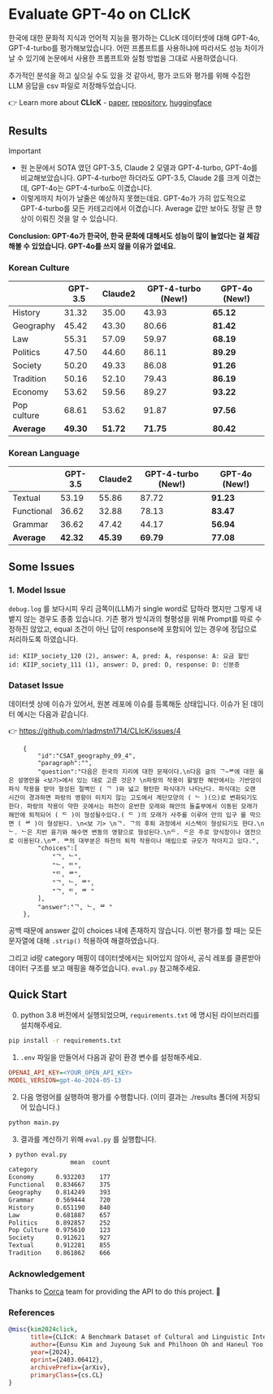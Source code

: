 # Evaluate GPT-4o on CLIcK

한국에 대한 문화적 지식과 언어적 지능을 평가하는 CLIcK 데이터셋에 대해 GPT-4o, GPT-4-turbo를 평가해보았습니다. 어떤 프롬프트를 사용하냐에 따라서도 성능 차이가 날 수 있기에 논문에서 사용한 프롬프트와 실험 방법을 그대로 사용하였습니다.

추가적인 분석을 하고 싶으실 수도 있을 것 같아서, 평가 코드와 평가를 위해 수집한 LLM 응답을 csv 파일로 저장해두었습니다.

👉 Learn more about **CLIcK** - [paper](https://arxiv.org/abs/2403.06412), [repository](https://github.com/rladmstn1714/CLIcK/blob/main/README.md), [huggingface](https://huggingface.co/datasets/EunsuKim/CLIcK)

## Results

> [!IMPORTANT]
> * 원 논문에서 SOTA 였던 GPT-3.5, Claude 2 모델과 GPT-4-turbo, GPT-4o를 비교해보았습니다. GPT-4-turbo만 하더라도 GPT-3.5, Claude 2를 크게 이겼는데, GPT-4o는 GPT-4-turbo도 이겼습니다.
> * 이렇게까지 차이가 날줄은 예상하지 못했는데요. GPT-4o가 가히 압도적으로 GPT-4-turbo를 모든 카테고리에서 이겼습니다. Average 값만 보아도 정말 큰 향상이 이뤄진 것을 알 수 있습니다.

**Conclusion: GPT-4o가 한국어, 한국 문화에 대해서도 성능이 많이 늘었다는 걸 체감해볼 수 있었습니다. GPT-4o를 쓰지 않을 이유가 없네요.**

### Korean Culture

|                | GPT-3.5 | Claude2 | GPT-4-turbo (New!) | **GPT-4o (New!)** |
|----------------|---------|---------|-------------|---------|
| History        | 31.32   | 35.00   | 43.93       | **65.12**   |
| Geography      | 45.42   | 43.30   | 80.66       | **81.42**  |
| Law            | 55.31   | 57.09   | 59.97       | **68.19**   |
| Politics       | 47.50   | 44.60   | 86.11       | **89.29**   |
| Society        | 50.20   | 49.33   | 86.08       | **91.26**   |
| Tradition      | 50.16   | 52.10   | 79.43       | **86.19**   |
| Economy        | 53.62   | 59.56   | 89.27       | **93.22**   |
| Pop culture    | 68.61   | 53.62   | 91.87       | **97.56**   |
| **Average**    | **49.30**   | **51.72**   | **71.75**  | **80.42**   |

### Korean Language

|                | GPT-3.5 | Claude2 | GPT-4-turbo (New!) | **GPT-4o (New!)** |
|----------------|---------|---------|-------------|---------|
| Textual        | 53.19   | 55.86   | 87.72       | **91.23**  |
| Functional     | 36.62   | 32.88   | 78.13       | **83.47**   |
| Grammar        | 36.62   | 47.42   | 44.17       | **56.94**   |
| **Average**    | **42.32**   | **45.39**   | **69.79**  | **77.08**   |

## Some Issues

### 1. Model Issue

`debug.log` 를 보다시피 우리 금쪽이(LLM)가 single word로 답하라 했지만 그렇게 내뱉지 않는 경우도 종종 있습니다. 기존 평가 방식과의 형평성을 위해 Prompt를 따로 수정하진 않았고, equal 조건이 아닌 답이 response에 포함되어 있는 경우에 정답으로 처리하도록 하였습니다.

```
id: KIIP_society_120 (2), answer: A, pred: A, response: A: 요금 할인
id: KIIP_society_111 (1), answer: D, pred: D, response: D: 신분증
```

### Dataset Issue

데이터셋 상에 이슈가 있어서, 원본 레포에 이슈를 등록해둔 상태입니다. 이슈가 된 데이터 예시는 다음과 같습니다.

👉 https://github.com/rladmstn1714/CLIcK/issues/4

```
    {
        "id":"CSAT_geography_09_4",
        "paragraph":"",
        "question":"다음은 한국의 지리에 대한 문제이다.\n다음 글의 ᄀ~ᄅ에 대한 옳은 설명만을 <보기>에서 있는 대로 고른 것은? \n파랑의 작용이 활발한 해안에서는 기반암이 파식 작용을 받아 형성된 절벽인 ( ᄀ )와 넓고 평탄한 파식대가 나타난다. 파식대는 오랜 시간이 경과하면 파랑의 영향이 미치지 않는 고도에서 계단모양의 ( ᄂ )(으)로 변화되기도 한다. 파랑의 작용이 약한 곳에서는 하천이 운반한 모래와 해안의 돌출부에서 이동된 모래가 해안에 퇴적되어 ( ᄃ )이 형성될수있다.( ᄃ )의 모래가 사주를 이루어 만의 입구 를 막으면 ( ᄅ )이 형성된다. \n<보 기> \nᄀ. ᄀ의 후퇴 과정에서 시스택이 형성되기도 한다.\nᄂ. ᄂ은 지반 융기와 해수면 변동의 영향으로 형성된다.\nᄃ. ᄃ은 주로 양식장이나 염전으로 이용된다.\nᄅ. ᄅ의 대부분은 하천의 퇴적 작용이나 매립으로 규모가 작아지고 있다.",
        "choices":[
            "ᄀ, ᄂ",
            "ᄂ, ᄃ",
            "ᄃ, ᄅ",
            "ᄀ, ᄂ, ᄅ",
            "ᄀ, ᄃ, ᄅ "
        ],
        "answer":"ᄀ, ᄂ, ᄅ "
    },
```

공백 때문에 answer 값이 choices 내에 존재하지 않습니다. 이번 평가를 할 때는 모든 문자열에 대해 `.strip()` 적용하여 해결하였습니다.

그리고 id랑 category 매핑이 데이터셋에서는 되어있지 않아서, 공식 레포를 클론받아 데이터 구조를 보고 매핑을 해주었습니다. `eval.py` 참고해주세요.

## Quick Start

0. python 3.8 버전에서 실행되었으며, `requirements.txt` 에 명시된 라이브러리를 설치해주세요.

```bash
pip install -r requirements.txt
```

1. `.env` 파일을 만들어서 다음과 같이 환경 변수를 설정해주세요.

```ini
OPENAI_API_KEY=<YOUR_OPEN_API_KEY>
MODEL_VERSION=gpt-4o-2024-05-13
```

2. 다음 명령어를 실행하여 평가를 수행합니다. (이미 결과는 ./results 폴더에 저장되어 있습니다.)
   
```bash
python main.py
```

3. 결과를 계산하기 위해 `eval.py` 를 실행합니다.

```bash
❯ python eval.py
                 mean  count
category                    
Economy      0.932203    177
Functional   0.834667    375
Geography    0.814249    393
Grammar      0.569444    720
History      0.651190    840
Law          0.681887    657
Politics     0.892857    252
Pop Culture  0.975610    123
Society      0.912621    927
Textual      0.912281    855
Tradition    0.861862    666
```

### Acknowledgement

Thanks to [Corca](https://www.corca.team/) team for providing the API to do this project. 🙏

### References

```bibtex
@misc{kim2024click,
      title={CLIcK: A Benchmark Dataset of Cultural and Linguistic Intelligence in Korean}, 
      author={Eunsu Kim and Juyoung Suk and Philhoon Oh and Haneul Yoo and James Thorne and Alice Oh},
      year={2024},
      eprint={2403.06412},
      archivePrefix={arXiv},
      primaryClass={cs.CL}
}
```